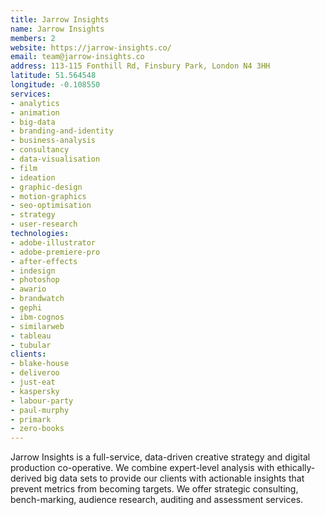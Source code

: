 ```yaml
---
title: Jarrow Insights
name: Jarrow Insights
members: 2
website: https://jarrow-insights.co/
email: team@jarrow-insights.co
address: 113-115 Fonthill Rd, Finsbury Park, London N4 3HH
latitude: 51.564548
longitude: -0.108550
services:
- analytics
- animation
- big-data
- branding-and-identity
- business-analysis
- consultancy
- data-visualisation
- film
- ideation
- graphic-design
- motion-graphics
- seo-optimisation
- strategy
- user-research
technologies:
- adobe-illustrator
- adobe-premiere-pro
- after-effects
- indesign
- photoshop
- awario
- brandwatch
- gephi
- ibm-cognos
- similarweb
- tableau
- tubular
clients:
- blake-house
- deliveroo
- just-eat
- kaspersky
- labour-party
- paul-murphy
- primark
- zero-books
---
```


Jarrow Insights is a full-service, data-driven creative strategy and
digital production co-operative. We combine expert-level analysis with
ethically-derived big data sets to provide our clients with actionable
insights that prevent metrics from becoming targets. We offer strategic
consulting, bench-marking, audience research, auditing and assessment
services.
